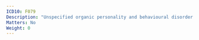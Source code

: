 ```yaml
---
ICD10: F079
Description: "Unspecified organic personality and behavioural disorder due to brain disease, damage and dysfunction"
Matters: No
Weight: 0
---
```


